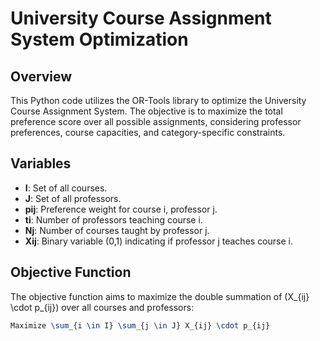# University Course Assignment System Optimization

## Overview

This Python code utilizes the OR-Tools library to optimize the University Course Assignment System. The objective is to maximize the total preference score over all possible assignments, considering professor preferences, course capacities, and category-specific constraints.

## Variables

- **I**: Set of all courses.
- **J**: Set of all professors.
- **pij**: Preference weight for course i, professor j.
- **ti**: Number of professors teaching course i.
- **Nj**: Number of courses taught by professor j.
- **Xij**: Binary variable (0,1) indicating if professor j teaches course i.

## Objective Function

The objective function aims to maximize the double summation of \(X_{ij} \cdot p_{ij}\) over all courses and professors:

```latex
Maximize \sum_{i \in I} \sum_{j \in J} X_{ij} \cdot p_{ij}
